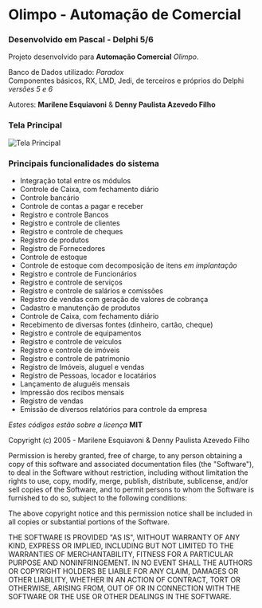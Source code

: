 # Olimpo - Automação de Comercial

### Desenvolvido em Pascal - Delphi 5/6

Projeto desenvolvido para **Automação Comercial** _Olimpo_.

Banco de Dados utilizado: _Paradox_  
Componentes básicos, RX, LMD, Jedi, de terceiros e próprios do Delphi _versões 5 e 6_

Autores: **Marilene Esquiavoni** & **Denny Paulista Azevedo Filho**

### Tela Principal

![Tela Principal](https://md.dev.br/img/sisdesk/olimpo.jpg)

### Principais funcionalidades do sistema

- Integração total entre os módulos
- Controle de Caixa, com fechamento diário
- Controle bancário
- Controle de contas a pagar e receber
- Registro e controle Bancos
- Registro e controle de clientes
- Registro e controle de cheques
- Registro de produtos
- Registro de Fornecedores
- Controle de estoque
- Controle de estoque com decomposição de itens _em implantação_
- Registro e controle de Funcionários
- Registro e controle de serviços
- Registro e controle de salários e comissões
- Registro de vendas com geração de valores de cobrança
- Cadastro e manutenção de produtos
- Controle de Caixa, com fechamento diário
- Recebimento de diversas fontes (dinheiro, cartão, cheque)
- Registro e controle de equipamentos
- Registro e controle de veículos
- Registro e controle de imóveis
- Registro e controle de patrimonio
- Registro de Imóveis, aluguel e vendas
- Registro de Pessoas, locador e locatários
- Lançamento de aluguéis mensais
- Impressão dos recibos mensais
- Registro de vendas
- Emissão de diversos relatórios para controle da empresa

_Estes códigos estão sobre a licença_ **MIT**

Copyright (c) 2005 - Marilene Esquiavoni & Denny Paulista Azevedo Filho

Permission is hereby granted, free of charge, to any person obtaining a copy
of this software and associated documentation files (the "Software"), to deal
in the Software without restriction, including without limitation the rights
to use, copy, modify, merge, publish, distribute, sublicense, and/or sell
copies of the Software, and to permit persons to whom the Software is
furnished to do so, subject to the following conditions:

The above copyright notice and this permission notice shall be included in all
copies or substantial portions of the Software.

THE SOFTWARE IS PROVIDED "AS IS", WITHOUT WARRANTY OF ANY KIND, EXPRESS OR
IMPLIED, INCLUDING BUT NOT LIMITED TO THE WARRANTIES OF MERCHANTABILITY,
FITNESS FOR A PARTICULAR PURPOSE AND NONINFRINGEMENT. IN NO EVENT SHALL THE
AUTHORS OR COPYRIGHT HOLDERS BE LIABLE FOR ANY CLAIM, DAMAGES OR OTHER
LIABILITY, WHETHER IN AN ACTION OF CONTRACT, TORT OR OTHERWISE, ARISING FROM,
OUT OF OR IN CONNECTION WITH THE SOFTWARE OR THE USE OR OTHER DEALINGS IN THE
SOFTWARE.
